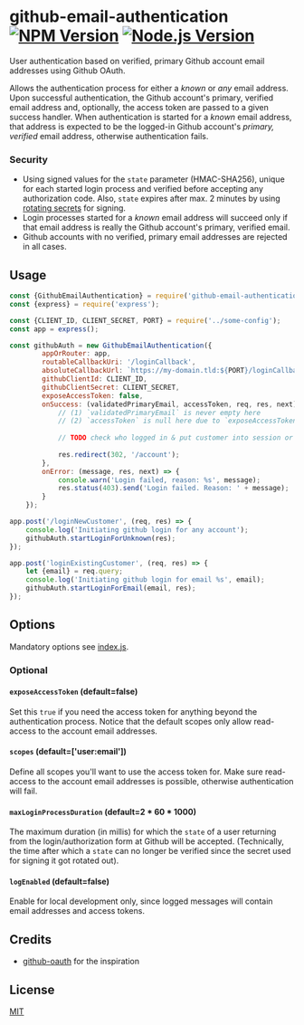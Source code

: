 # github-email-authentication [![NPM Version][npm-image]][npm-url] [![Node.js Version][node-version-image]][node-version-url]

User authentication based on verified, primary Github account email addresses using Github OAuth.

Allows the authentication process for either a _known_ or _any_ email address.
Upon successful authentication, the Github account's primary, verified email address and, 
optionally, the access token are passed to a given success handler. 
When authentication is started for a _known_ email address, that address is expected to be the logged-in 
Github account's _primary, verified_ email address, otherwise authentication fails.
  
### Security
* Using signed values for the `state` parameter (HMAC-SHA256), unique for each started
  login process and verified before accepting any authorization code. 
  Also, `state` expires after max. 2 minutes by using [rotating secrets](https://github.com/justlep/keygrip-autorotate) 
  for signing.
* Login processes started for a *known* email address will succeed only if
  that email address is really the Github account's primary, verified email.
* Github accounts with no verified, primary email addresses are rejected in all cases.  


## Usage

```javascript
const {GithubEmailAuthentication} = require('github-email-authentication');
const {express} = require('express');

const {CLIENT_ID, CLIENT_SECRET, PORT} = require('../some-config');
const app = express();

const githubAuth = new GithubEmailAuthentication({
        appOrRouter: app,
        routableCallbackUri: '/loginCallback',
        absoluteCallbackUrl: `https://my-domain.tld:${PORT}/loginCallback`,
        githubClientId: CLIENT_ID,
        githubClientSecret: CLIENT_SECRET,
        exposeAccessToken: false,
        onSuccess: (validatedPrimaryEmail, accessToken, req, res, next) => {
            // (1) `validatedPrimaryEmail` is never empty here
            // (2) `accessToken` is null here due to `exposeAccessToken: false`
            
            // TODO check who logged in & put customer into session or so
            
            res.redirect(302, '/account');
        },
        onError: (message, res, next) => {
            console.warn('Login failed, reason: %s', message);
            res.status(403).send('Login failed. Reason: ' + message);
        }
    });

app.post('/loginNewCustomer', (req, res) => {
    console.log('Initiating github login for any account');
    githubAuth.startLoginForUnknown(res);
});

app.post('loginExistingCustomer', (req, res) => {
    let {email} = req.query;
    console.log('Initiating github login for email %s', email);
    githubAuth.startLoginForEmail(email, res);
});

```

## Options
Mandatory options see [index.js](./index.js).

### Optional

#### `exposeAccessToken` (default=false)
Set this `true` if you need the access token for anything beyond the authentication process.
Notice that the default scopes only allow read-access to the account email addresses.

#### `scopes` (default=['user:email'])
Define all scopes you'll want to use the access token for. Make sure read-access to the 
account email addresses is possible, otherwise authentication will fail.

#### `maxLoginProcessDuration` (default=2 * 60 * 1000)
The maximum duration (in millis) for which the `state` of a user returning from
the login/authorization form at Github will be accepted. (Technically, the time after which
a `state` can no longer be verified since the secret used for signing it got rotated out).
 

#### `logEnabled` (default=false)
Enable for local development only, since logged messages will contain email addresses and access tokens.

## Credits

* [github-oauth](https://github.com/maxogden/github-oauth) for the inspiration 

## License 
[MIT](./LICENSE)



[npm-image]: https://img.shields.io/npm/v/github-email-authentication.svg
[npm-url]: https://npmjs.org/package/github-email-authentication
[node-version-image]: https://img.shields.io/node/v/github-email-authentication.svg
[node-version-url]: https://nodejs.org/en/download/
